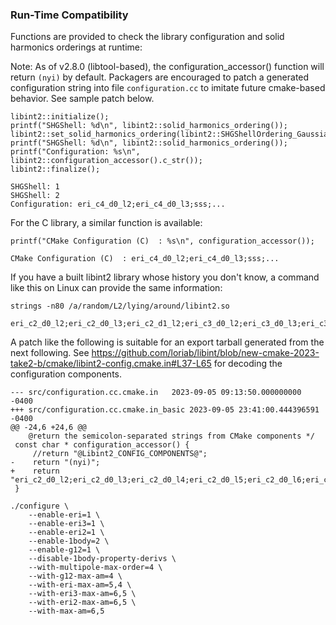 ### Run-Time Compatibility

Functions are provided to check the library configuration and solid harmonics orderings at runtime:

Note: As of v2.8.0 (libtool-based), the configuration_accessor() function will return `(nyi)` by default.
  Packagers are encouraged to patch a generated configuration string into file `configuration.cc` to
  imitate future cmake-based behavior. See sample patch below.

```
libint2::initialize();
printf("SHGShell: %d\n", libint2::solid_harmonics_ordering());
libint2::set_solid_harmonics_ordering(libint2::SHGShellOrdering_Gaussian);
printf("SHGShell: %d\n", libint2::solid_harmonics_ordering());
printf("Configuration: %s\n", libint2::configuration_accessor().c_str());
libint2::finalize();
```
```
SHGShell: 1
SHGShell: 2
Configuration: eri_c4_d0_l2;eri_c4_d0_l3;sss;...
```

For the C library, a similar function is available:

```
printf("CMake Configuration (C)  : %s\n", configuration_accessor());
```
```
CMake Configuration (C)  : eri_c4_d0_l2;eri_c4_d0_l3;sss;...
```

If you have a built libint2 library whose history you don't know, a command like this on Linux can provide the same information:

```
strings -n80 /a/random/L2/lying/around/libint2.so
```
```
eri_c2_d0_l2;eri_c2_d0_l3;eri_c2_d1_l2;eri_c3_d0_l2;eri_c3_d0_l3;eri_c3_d1_l2;eri_c4_d0_l2;eri_c4_d1_l2;impure_sh;onebody_d0_l2;onebody_d0_l3;onebody_d1_l2;sss
```

A patch like the following is suitable for an export tarball generated from the next following. See
https://github.com/loriab/libint/blob/new-cmake-2023-take2-b/cmake/libint2-config.cmake.in#L37-L65
for decoding the configuration components.

```
--- src/configuration.cc.cmake.in   2023-09-05 09:13:50.000000000 -0400
+++ src/configuration.cc.cmake.in_basic 2023-09-05 23:41:00.444396591 -0400
@@ -24,6 +24,6 @@
    @return the semicolon-separated strings from CMake components */
 const char * configuration_accessor() {
     //return "@Libint2_CONFIG_COMPONENTS@";
-    return "(nyi)";
+    return "eri_c2_d0_l2;eri_c2_d0_l3;eri_c2_d0_l4;eri_c2_d0_l5;eri_c2_d0_l6;eri_c2_d1_l2;eri_c2_d1_l3;eri_c2_d1_l4;eri_c2_d1_l5;eri_c3_d0_l2;eri_c3_d0_l3;eri_c3_d0_l4;eri_c3_d0_l5;eri_c3_d0_l6;eri_c3_d1_l2;eri_c3_d1_l3;eri_c3_d1_l4;eri_c3_d1_l5;eri_c4_d0_l2;eri_c4_d0_l3;eri_c4_d0_l4;eri_c4_d0_l5;eri_c4_d1_l2;eri_c4_d1_l3;eri_c4_d1_l4;g12_d0_l2;g12_d0_l3;g12_d0_l4;g12_d1_l2;g12_d1_l3;g12_d1_l4;impure_sh;onebody_d0_l2;onebody_d0_l3;onebody_d0_l4;onebody_d0_l5;onebody_d0_l6;onebody_d1_l2;onebody_d1_l3;onebody_d1_l4;onebody_d1_l5;onebody_d2_l2;onebody_d2_l3;onebody_d2_l4;sss";
 }
```
```
./configure \
    --enable-eri=1 \
    --enable-eri3=1 \
    --enable-eri2=1 \
    --enable-1body=2 \
    --enable-g12=1 \
    --disable-1body-property-derivs \
    --with-multipole-max-order=4 \
    --with-g12-max-am=4 \
    --with-eri-max-am=5,4 \
    --with-eri3-max-am=6,5 \
    --with-eri2-max-am=6,5 \
    --with-max-am=6,5
```
